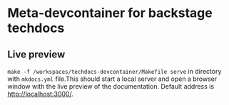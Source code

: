 # Meta-devcontainer for backstage techdocs

## Live preview

`make -f /workspaces/techdocs-devcontainer/Makefile serve` in directory with `mkdocs.yml` file.This should start a local server and open a browser window with the live preview of the documentation. Default address is <http://localhost:3000/>.
